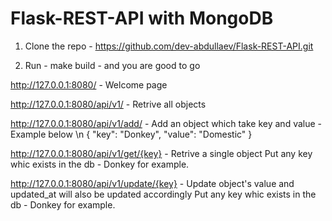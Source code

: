# Flask-REST-API with MongoDB

1) Clone the repo - https://github.com/dev-abdullaev/Flask-REST-API.git

2) Run - make build - and you are good to go

http://127.0.0.1:8080/ - Welcome page

http://127.0.0.1:8080/api/v1/ - Retrive all objects

http://127.0.0.1:8080/api/v1/add/ - Add an object which take key and value - Example below
\n
{
    "key": "Donkey",
    "value": "Domestic"
}

http://127.0.0.1:8080/api/v1/get/{key} - Retrive a single object 
Put  any key whic exists in the db - Donkey for example.

http://127.0.0.1:8080/api/v1/update/{key} - Update object's value and updated_at will also be updated accordingly 
Put  any key whic exists in the db - Donkey for example.

